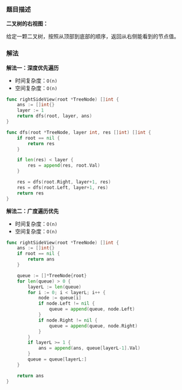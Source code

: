 ### 题目描述

**二叉树的右视图：**

给定一颗二叉树，按照从顶部到底部的顺序，返回从右侧能看到的节点值。

### 解法

**解法一：深度优先遍历**

- 时间复杂度：`O(n)`
- 空间复杂度：`O(n)`

```go
func rightSideView(root *TreeNode) []int {
	ans := []int{}
	layer := 1
	return dfs(root, layer, ans)
}

func dfs(root *TreeNode, layer int, res []int) []int {
	if root == nil {
		return res
	}

	if len(res) < layer {
		res = append(res, root.Val)
	}

	res = dfs(root.Right, layer+1, res)
	res = dfs(root.Left, layer+1, res)
	return res
}
```

**解法二：广度遍历优先**

- 时间复杂度：`O(n)`
- 空间复杂度：`O(n)`

```go
func rightSideView(root *TreeNode) []int {
	ans := []int{}
	if root == nil {
		return ans
	}

	queue := []*TreeNode{root}
	for len(queue) > 0 {
		layerL := len(queue)
		for i := 0; i < layerL; i++ {
			node := queue[i]
			if node.Left != nil {
				queue = append(queue, node.Left)
			}
			if node.Right != nil {
				queue = append(queue, node.Right)
			}
		}
		if layerL >= 1 {
			ans = append(ans, queue[layerL-1].Val)
		}
		queue = queue[layerL:]
	}

	return ans
}
```